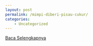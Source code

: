 ```yaml
---
layout: post
permalink: /mimpi-diberi-pisau-cukur/
categories:
    - Uncategorized
---
```


[Baca Selengkapnya](/08)